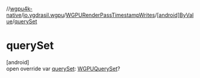 //[wgpu4k-native](../../../../index.md)/[io.ygdrasil.wgpu](../../index.md)/[WGPURenderPassTimestampWrites](../index.md)/[[android]ByValue](index.md)/[querySet](query-set.md)

# querySet

[android]\
open override var [querySet](query-set.md): [WGPUQuerySet](../../-w-g-p-u-query-set/index.md)?